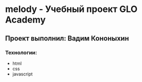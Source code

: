 # melody - Учебный проект GLO Academy
## Проект выполнил: Вадим Кононыхин
### Технологии:
- html
- css
- javascript
